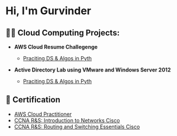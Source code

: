<h1>Hi, I'm Gurvinder <br/>

<h2>👨‍💻 Cloud Computing Projects:</h2>

- <b>AWS Cloud Resume Challegenge </b>
  - [Praciting DS & Algos in Pyth](https://github.com/joshmadakor1/Algorithms-Practice)

- <b>Active Directory Lab using VMware and Windows Server 2012 </b>
  - [Praciting DS & Algos in Pyth](https://github.com/joshmadakor1/Algorithms-Practice)


<h2>📜 Certification </h2>

- [AWS Cloud Practitioner ](https://www.youtube.com/watch?v=a83ASGn_V_s)
- [CCNA R&S: Introduction to Networks Cisco](https://www.youtube.com/watch?v=uHy3oM7NnoU)
- [CCNA R&S: Routing and Switching Essentials Cisco](https://www.youtube.com/watch?v=N-L9hklSlNk)



<!--
**joshmadakor1/joshmadakor1** is a ✨ _special_ ✨ repository because its `README.md` (this file) appears on your GitHub profile.

Here are some ideas to get you started:

- 🔭 I’m currently working on ...
- 🌱 I’m currently learning ...
- 👯 I’m looking to collaborate on ...
- 🤔 I’m looking for help with ...
- 💬 Ask me about ...
- 📫 How to reach me: ...
- 😄 Pronouns: ...
- ⚡ Fun fact: ...
-->
